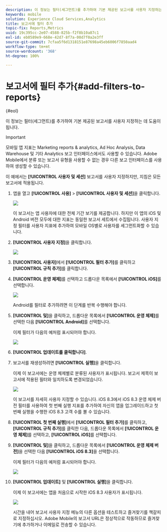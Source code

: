 ```yaml
---
description: 이 정보는 필터(세그먼트)를 추가하여 기본 제공된 보고서를 사용자 지정하는 데 도움이 됩니다.
keywords: mobile
solution: Experience Cloud Services,Analytics
title: 보고서에 필터 추가
topic-fix: Reports,Metrics
uuid: 19c395cc-2e07-4588-825b-f2f8b10a87c1
exl-id: eb0589e9-668e-42d7-8f7a-00d7f0a2e3ff
source-git-commit: 7cfaa5f6d1318151e87698a45eb6006f7850aad4
workflow-type: tm+mt
source-wordcount: '368'
ht-degree: 100%

---
```


# 보고서에 필터 추가{#add-filters-to-reports}

{#eol}

이 정보는 필터(세그먼트)를 추가하여 기본 제공된 보고서를 사용자 지정하는 데 도움이 됩니다.

>[!IMPORTANT]
>
>모바일 앱 지표는 Marketing reports &amp; analytics, Ad Hoc Analysis, Data Warehouse 및 기타 Analytics 보고 인터페이스에서도 사용할 수 있습니다. Adobe Mobile에서 분류 또는 보고서 유형을 사용할 수 없는 경우 다른 보고 인터페이스를 사용하여 생성할 수 있습니다.

이 예에서는 **[!UICONTROL 사용자 및 세션]** 보고서를 사용자 지정하지만, 지침은 모든 보고서에 적용됩니다.

1. 앱을 열고 **[!UICONTROL 사용]** > **[!UICONTROL 사용자 및 세션]**&#x200B;을 클릭합니다.

   ![](assets/customize1.png)

   이 보고서는 앱 사용자에 대한 전체 기간 보기를 제공합니다. 하지만 이 앱의 iOS 및 Android 버전 모두에 대한 지표는 동일한 보고서 세트에서 수집됩니다. 사용자 지정 필터를 사용자 지표에 추가하여 모바일 OS별로 사용자를 세그먼트화할 수 있습니다.

1. **[!UICONTROL 사용자 지정]**&#x200B;을 클릭합니다.

   ![](assets/customize2.png)

1. **[!UICONTROL 사용자]**&#x200B;에서 **[!UICONTROL 필터 추가]**&#x200B;를 클릭하고 **[!UICONTROL 규칙 추가]**&#x200B;를 클릭합니다.

1. **[!UICONTROL 운영 체제]**&#x200B;를 선택하고 드롭다운 목록에서 **[!UICONTROL iOS]**&#x200B;를 선택합니다.

   ![](assets/customize3.png)

   Android를 필터로 추가하려면 이 단계를 반복 수행해야 합니다.

1. **[!UICONTROL 및]**&#x200B;을 클릭하고, 드롭다운 목록에서 **[!UICONTROL 운영 체제]**&#x200B;를 선택한 다음 **[!UICONTROL Android]**&#x200B;를 선택합니다.

   이제 필터가 다음의 예처럼 표시되어야 합니다.

   ![](assets/customize4.png)

1. **[!UICONTROL 업데이트를 클릭합니다]**.
1. 보고서를 재생성하려면 **[!UICONTROL 실행]**&#x200B;을 클릭합니다.

   이제 이 보고서에는 운영 체제별로 분류된 사용자가 표시됩니다. 보고서 제목이 보고서에 적용된 필터와 일치하도록 변경되었습니다.

   ![](assets/customize5.png)

   이 보고서를 자세히 사용자 지정할 수 있습니다. iOS 8.3에서 iOS 8.3 운영 체제 버전 필터를 사용하여 첫 번째 실행 지표를 추가하여 자신의 앱을 업그레이드하고 첫 번째 실행을 수행한 iOS 8.3 고객 수를 볼 수 있습니다.
1. **[!UICONTROL 첫 번째 실행]**&#x200B;에서 **[!UICONTROL 필터 추가]**&#x200B;를 클릭하고, **[!UICONTROL 규칙 추가]**&#x200B;를 클릭한 다음, 드롭다운 목록에서 **[!UICONTROL 운영 체제]**&#x200B;를 선택하고, **[!UICONTROL iOS]**&#x200B;를 선택합니다.
1. **[!UICONTROL 및]**&#x200B;을 클릭하고, 드롭다운 목록에서 **[!UICONTROL 운영 체제 버전]**&#x200B;을 선택한 다음 **[!UICONTROL iOS 8.3]**&#x200B;을 선택합니다.

   이제 필터가 다음의 예처럼 표시되어야 합니다.

   ![](assets/customize6.png)

1. **[!UICONTROL 업데이트]** 및 **[!UICONTROL 실행]**&#x200B;을 클릭합니다.

   이제 이 보고서에는 앱을 처음으로 시작한 iOS 8.3 사용자가 표시됩니다.

   ![](assets/customize7.png)

   시간을 내어 보고서 사용자 지정 메뉴의 다른 옵션을 테스트하고 즐겨찾기를 책갈피로 지정하십시오. Adobe Mobile의 보고서 URL은 정상적으로 작동하므로 즐겨찾기에 추가하거나 이메일로 전송할 수 있습니다.
